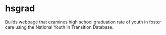 # hsgrad
Builds webpage that examines high school graduation rate of youth in foster care using the National Youth in Transition Database.
